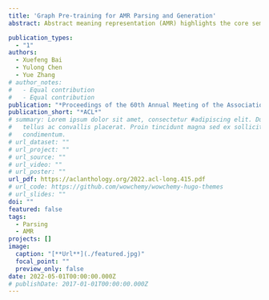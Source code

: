 ```yaml
---
title: 'Graph Pre-training for AMR Parsing and Generation'
abstract: Abstract meaning representation (AMR) highlights the core semantic information of text in a graph structure.Recently, pre-trained language models (PLMs) have advanced tasks of AMR parsing and AMR-to-text generation, respectively.However, PLMs are typically pre-trained on textual data, thus are sub-optimal for modeling structural knowledge.To this end, we investigate graph self-supervised training to improve the structure awareness of PLMs over AMR graphs.In particular, we introduce two graph auto-encoding strategies for graph-to-graph pre-training and four tasks to integrate text and graph information during pre-training.We further design a unified framework to bridge the gap between pre-training and fine-tuning tasks.Experiments on both AMR parsing and AMR-to-text generation show the superiority of our model.To our knowledge, we are the first to consider pre-training on semantic graphs.

publication_types:
  - "1"
authors:
  - Xuefeng Bai
  - Yulong Chen
  - Yue Zhang
# author_notes:
#   - Equal contribution
#   - Equal contribution
publication: "*Proceedings of the 60th Annual Meeting of the Association for Computational Linguistics*"
publication_short: "*ACL*"
# summary: Lorem ipsum dolor sit amet, consectetur #adipiscing elit. Duis posuere
#   tellus ac convallis placerat. Proin tincidunt magna sed ex sollicitudin
#   condimentum.
# url_dataset: ""
# url_project: ""
# url_source: ""
# url_video: ""
# url_poster: ""
url_pdf: https://aclanthology.org/2022.acl-long.415.pdf
# url_code: https://github.com/wowchemy/wowchemy-hugo-themes
# url_slides: ""
doi: ""
featured: false
tags:
  - Parsing 
  - AMR
projects: []
image:
  caption: "[**Url**](./featured.jpg)"
  focal_point: ""
  preview_only: false
date: 2022-05-01T00:00:00.000Z
# publishDate: 2017-01-01T00:00:00.000Z
---
```

